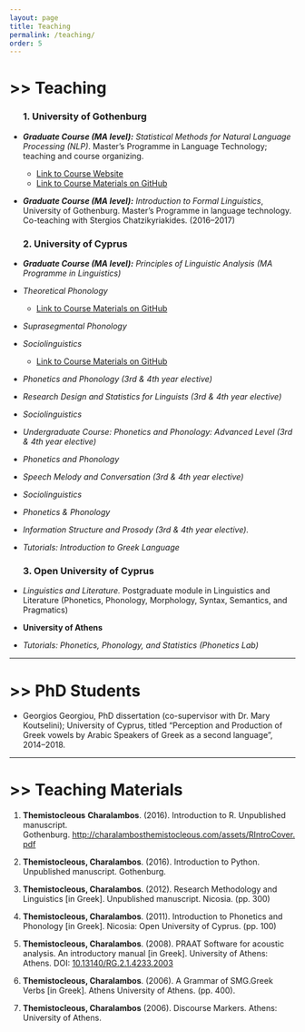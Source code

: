 ```yaml
---
layout: page
title: Teaching
permalink: /teaching/
order: 5
---
```

<h1 id="teaching">>> Teaching</h1>
<ul>
<h3>1. University of Gothenburg</h3>
<li><p><em><strong>Graduate Course (MA level):</strong> Statistical Methods for Natural Language Processing (NLP)</em>. Master’s Programme in Language Technology; teaching and course organizing.</p></li>
<ul>
<li><a href="/assets/pages/MLT.html">Link to Course Website</a> </li>
<li><a href="https://github.com/themistocleous/StatisticalMethodsNLP">Link to Course Materials on GitHub</a></li>
</ul>
<li><p><em><strong>Graduate Course (MA level):</strong>  Introduction to Formal Linguistics</em>, University of Gothenburg. Master’s Programme in language technology. Co-teaching with Stergios Chatzikyriakides. (2016–2017)</p></li>
<h3>2. University of Cyprus</h3>
<li><p><em><strong>Graduate Course (MA level):</strong> Principles of Linguistic Analysis (MA Programme in Linguistics)</em></p></li>
<li><p><em>Theoretical Phonology</em></p></li>
<ul>
<li><a href="https://github.com/themistocleous/course_phonetics">Link to Course Materials on GitHub</a></li>
</ul>
<li><p><em>Suprasegmental Phonology</em></p></li>
<li><p><em>Sociolinguistics</em></p></li>
<ul>
<li><a href="https://github.com/themistocleous/course_sociolinguistics2014">Link to Course Materials on GitHub</a></li>
</ul>
<li><p><em>Phonetics and Phonology (3rd &amp; 4th year elective)</em></p></li>
<li><p><em>Research Design and Statistics for Linguists (3rd &amp; 4th year elective)</em></p></li>
<li><p><em>Sociolinguistics</em></p></li>
<li><p><em>Undergraduate Course: Phonetics and Phonology: Advanced Level (3rd &amp; 4th year elective)</em></p></li>
<li><p><em>Phonetics and Phonology</em></p></li>
<li><p><em>Speech Melody and Conversation (3rd &amp; 4th year elective)</em></p></li>
<li><p><em>Sociolinguistics</em></p></li>
<li><p><em>Phonetics &amp; Phonology</em></p></li>
<li><p><em>Information Structure and Prosody (3rd &amp; 4th year elective).</em></p></li>
<li><p><em>Tutorials: Introduction to Greek Language</em></p></li>
<h3>3. Open University of Cyprus</h3>
<li><p><em>Linguistics and Literature.</em> Postgraduate module in Linguistics and Literature (Phonetics, Phonology, Morphology, Syntax, Semantics, and Pragmatics)</p></li>
<li><p><strong>University of Athens</strong></p></li>
<li><p><em>Tutorials: Phonetics, Phonology, and Statistics (Phonetics Lab)</em></p></li>
</ul>
<hr>

<h1> >> PhD Students</h1>
<ul>
<li><p>Georgios Georgiou, PhD dissertation (co-supervisor with Dr. Mary Koutselini); University of Cyprus, titled “Perception and Production of Greek vowels by Arabic Speakers of Greek as a second language”, 2014–2018.</p></li>
</ul>
<hr>
<a name="teme"></a>
<h1 id="development-of-teaching-materials"> >> Teaching Materials</h1>
<ol>
<li><p><strong>Themistocleous</strong> <strong>Charalambos</strong>. (2016). Introduction to R. Unpublished manuscript. Gothenburg. <a href="http://charalambosthemistocleous.com/assets/RIntroCover.pdf" class="uri">http://charalambosthemistocleous.com/assets/RIntroCover.pdf</a></p></li>
<li><p><strong>Themistocleous, Charalambos</strong>. (2016). Introduction to Python. Unpublished manuscript. Gothenburg. <a href="" class="uri"></a></p></li>
<li><p><strong>Themistocleous, Charalambos</strong>. (2012). Research Methodology and Linguistics <span>[</span>in Greek<span>]</span>. Unpublished manuscript. Nicosia. (pp. 300)</p></li>
<li><p><strong>Themistocleous, Charalambos</strong>. (2011). Introduction to Phonetics and Phonology <span>[</span>in Greek<span>]</span>. Nicosia: Open University of Cyprus. (pp. 100)</p></li>
<li><p><strong>Themistocleous, Charalambos</strong>. (2008). PRAAT Software for acoustic analysis. An introductory manual <span>[</span>in Greek<span>]</span>. University of Athens: Athens. DOI: <a href="10.13140/RG.2.1.4233.2003" class="uri">10.13140/RG.2.1.4233.2003</a></p></li>
<li><p><strong>Themistocleous, Charalambos</strong>. (2006). A Grammar of SMG.Greek Verbs <span>[</span>in Greek<span>]</span>. Athens University of Athens. (pp. 400).</p></li>
<li><p><strong>Themistocleous, Charalambos</strong> (2006). Discourse Markers. Athens: University of Athens.</p></li>
</ol>
